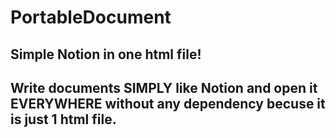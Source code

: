 # PortableDocument
## Simple Notion in one html file!
## Write documents SIMPLY like Notion and open it EVERYWHERE without any dependency becuse it is just 1 html file.

